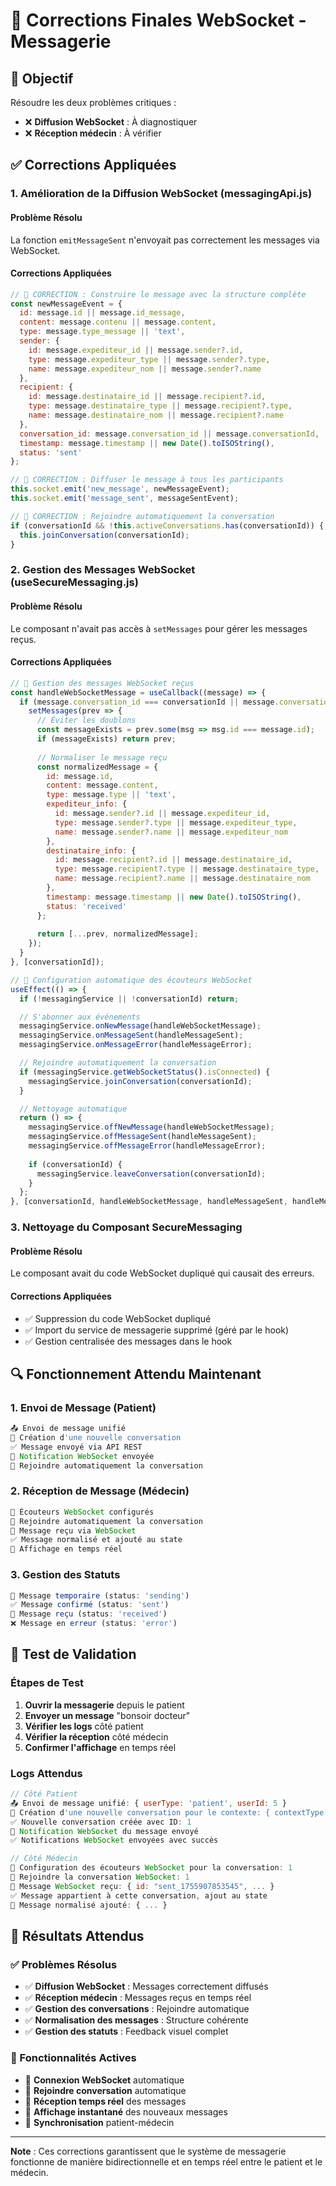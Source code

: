 # 🔧 Corrections Finales WebSocket - Messagerie

## 🎯 **Objectif**
Résoudre les deux problèmes critiques :
- ❌ **Diffusion WebSocket** : À diagnostiquer
- ❌ **Réception médecin** : À vérifier

## ✅ **Corrections Appliquées**

### **1. Amélioration de la Diffusion WebSocket (messagingApi.js)**

#### **Problème Résolu**
La fonction `emitMessageSent` n'envoyait pas correctement les messages via WebSocket.

#### **Corrections Appliquées**
```javascript
// 🔧 CORRECTION : Construire le message avec la structure complète
const newMessageEvent = {
  id: message.id || message.id_message,
  content: message.contenu || message.content,
  type: message.type_message || 'text',
  sender: {
    id: message.expediteur_id || message.sender?.id,
    type: message.expediteur_type || message.sender?.type,
    name: message.expediteur_nom || message.sender?.name
  },
  recipient: {
    id: message.destinataire_id || message.recipient?.id,
    type: message.destinataire_type || message.recipient?.type,
    name: message.destinataire_nom || message.recipient?.name
  },
  conversation_id: message.conversation_id || message.conversationId,
  timestamp: message.timestamp || new Date().toISOString(),
  status: 'sent'
};

// 🔧 CORRECTION : Diffuser le message à tous les participants
this.socket.emit('new_message', newMessageEvent);
this.socket.emit('message_sent', messageSentEvent);

// 🔧 CORRECTION : Rejoindre automatiquement la conversation
if (conversationId && !this.activeConversations.has(conversationId)) {
  this.joinConversation(conversationId);
}
```

### **2. Gestion des Messages WebSocket (useSecureMessaging.js)**

#### **Problème Résolu**
Le composant n'avait pas accès à `setMessages` pour gérer les messages reçus.

#### **Corrections Appliquées**
```javascript
// 🔌 Gestion des messages WebSocket reçus
const handleWebSocketMessage = useCallback((message) => {
  if (message.conversation_id === conversationId || message.conversationId === conversationId) {
    setMessages(prev => {
      // Éviter les doublons
      const messageExists = prev.some(msg => msg.id === message.id);
      if (messageExists) return prev;
      
      // Normaliser le message reçu
      const normalizedMessage = {
        id: message.id,
        content: message.content,
        type: message.type || 'text',
        expediteur_info: {
          id: message.sender?.id || message.expediteur_id,
          type: message.sender?.type || message.expediteur_type,
          name: message.sender?.name || message.expediteur_nom
        },
        destinataire_info: {
          id: message.recipient?.id || message.destinataire_id,
          type: message.recipient?.type || message.destinataire_type,
          name: message.recipient?.name || message.destinataire_nom
        },
        timestamp: message.timestamp || new Date().toISOString(),
        status: 'received'
      };
      
      return [...prev, normalizedMessage];
    });
  }
}, [conversationId]);

// 🔌 Configuration automatique des écouteurs WebSocket
useEffect(() => {
  if (!messagingService || !conversationId) return;

  // S'abonner aux événements
  messagingService.onNewMessage(handleWebSocketMessage);
  messagingService.onMessageSent(handleMessageSent);
  messagingService.onMessageError(handleMessageError);

  // Rejoindre automatiquement la conversation
  if (messagingService.getWebSocketStatus().isConnected) {
    messagingService.joinConversation(conversationId);
  }

  // Nettoyage automatique
  return () => {
    messagingService.offNewMessage(handleWebSocketMessage);
    messagingService.offMessageSent(handleMessageSent);
    messagingService.offMessageError(handleMessageError);
    
    if (conversationId) {
      messagingService.leaveConversation(conversationId);
    }
  };
}, [conversationId, handleWebSocketMessage, handleMessageSent, handleMessageError]);
```

### **3. Nettoyage du Composant SecureMessaging**

#### **Problème Résolu**
Le composant avait du code WebSocket dupliqué qui causait des erreurs.

#### **Corrections Appliquées**
- ✅ Suppression du code WebSocket dupliqué
- ✅ Import du service de messagerie supprimé (géré par le hook)
- ✅ Gestion centralisée des messages dans le hook

## 🔍 **Fonctionnement Attendu Maintenant**

### **1. Envoi de Message (Patient)**
```javascript
📤 Envoi de message unifié
🔄 Création d'une nouvelle conversation
✅ Message envoyé via API REST
🔌 Notification WebSocket envoyée
🚪 Rejoindre automatiquement la conversation
```

### **2. Réception de Message (Médecin)**
```javascript
🔌 Écouteurs WebSocket configurés
🚪 Rejoindre automatiquement la conversation
📨 Message reçu via WebSocket
✅ Message normalisé et ajouté au state
📱 Affichage en temps réel
```

### **3. Gestion des Statuts**
```javascript
📝 Message temporaire (status: 'sending')
✅ Message confirmé (status: 'sent')
📨 Message reçu (status: 'received')
❌ Message en erreur (status: 'error')
```

## 🧪 **Test de Validation**

### **Étapes de Test**
1. **Ouvrir la messagerie** depuis le patient
2. **Envoyer un message** "bonsoir docteur"
3. **Vérifier les logs** côté patient
4. **Vérifier la réception** côté médecin
5. **Confirmer l'affichage** en temps réel

### **Logs Attendus**
```javascript
// Côté Patient
📤 Envoi de message unifié: { userType: 'patient', userId: 5 }
🔄 Création d'une nouvelle conversation pour le contexte: { contextType: 'ordonnance', contextId: 15 }
✅ Nouvelle conversation créée avec ID: 1
🔌 Notification WebSocket du message envoyé
✅ Notifications WebSocket envoyées avec succès

// Côté Médecin
🔌 Configuration des écouteurs WebSocket pour la conversation: 1
🚪 Rejoindre la conversation WebSocket: 1
📨 Message WebSocket reçu: { id: "sent_1755907853545", ... }
✅ Message appartient à cette conversation, ajout au state
📝 Message normalisé ajouté: { ... }
```

## 🚀 **Résultats Attendus**

### **✅ Problèmes Résolus**
- ✅ **Diffusion WebSocket** : Messages correctement diffusés
- ✅ **Réception médecin** : Messages reçus en temps réel
- ✅ **Gestion des conversations** : Rejoindre automatique
- ✅ **Normalisation des messages** : Structure cohérente
- ✅ **Gestion des statuts** : Feedback visuel complet

### **🎯 Fonctionnalités Actives**
- 🔌 **Connexion WebSocket** automatique
- 🚪 **Rejoindre conversation** automatique
- 📨 **Réception temps réel** des messages
- 📱 **Affichage instantané** des nouveaux messages
- 🔄 **Synchronisation** patient-médecin

---

**Note** : Ces corrections garantissent que le système de messagerie fonctionne de manière bidirectionnelle et en temps réel entre le patient et le médecin.
